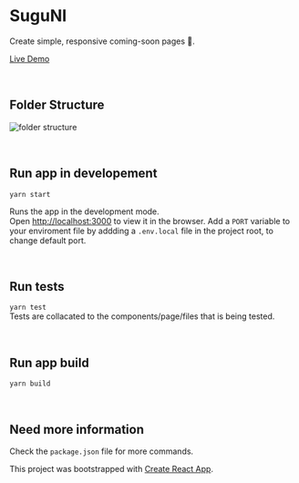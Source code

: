 # SuguNI

Create simple, responsive coming-soon pages 🚀.

[Live Demo](https://)

&nbsp;

## Folder Structure

![folder structure](https://res.cloudinary.com/abolajibisiriyu/image/upload/v1606711696/suguni/Screenshot_2020-11-30_at_05.47.04.png)

&nbsp;

## Run app in developement

`yarn start`

Runs the app in the development mode.\
Open [http://localhost:3000](http://localhost:3000) to view it in the browser. Add a `PORT` variable to your enviroment file by addding a `.env.local` file in the project root, to change default port.

&nbsp;

## Run tests

`yarn test` \
Tests are collacated to the components/page/files that is being tested.

&nbsp;

## Run app build

`yarn build`

&nbsp;

## Need more information

Check the `package.json` file for more commands.

This project was bootstrapped with [Create React App](https://github.com/facebook/create-react-app).
